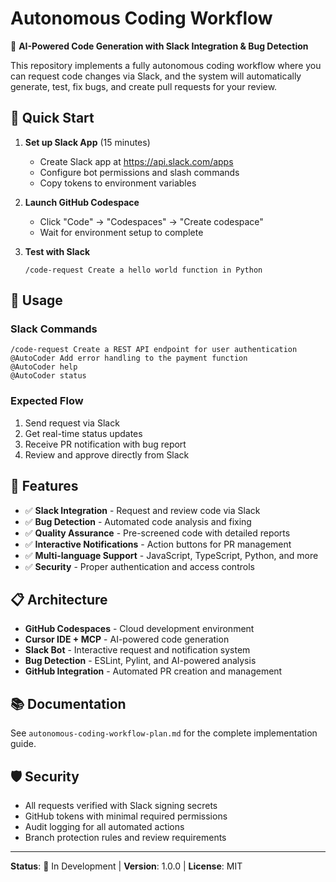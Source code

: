 # Autonomous Coding Workflow

🤖 **AI-Powered Code Generation with Slack Integration & Bug Detection**

This repository implements a fully autonomous coding workflow where you can request code changes via Slack, and the system will automatically generate, test, fix bugs, and create pull requests for your review.

## 🚀 Quick Start

1. **Set up Slack App** (15 minutes)
   - Create Slack app at https://api.slack.com/apps
   - Configure bot permissions and slash commands
   - Copy tokens to environment variables

2. **Launch GitHub Codespace**
   - Click "Code" → "Codespaces" → "Create codespace"
   - Wait for environment setup to complete

3. **Test with Slack**
   ```
   /code-request Create a hello world function in Python
   ```

## 📱 Usage

### Slack Commands
```
/code-request Create a REST API endpoint for user authentication
@AutoCoder Add error handling to the payment function
@AutoCoder help
@AutoCoder status
```

### Expected Flow
1. Send request via Slack
2. Get real-time status updates
3. Receive PR notification with bug report
4. Review and approve directly from Slack

## 🔧 Features

- ✅ **Slack Integration** - Request and review code via Slack
- ✅ **Bug Detection** - Automated code analysis and fixing
- ✅ **Quality Assurance** - Pre-screened code with detailed reports
- ✅ **Interactive Notifications** - Action buttons for PR management
- ✅ **Multi-language Support** - JavaScript, TypeScript, Python, and more
- ✅ **Security** - Proper authentication and access controls

## 📋 Architecture

- **GitHub Codespaces** - Cloud development environment
- **Cursor IDE + MCP** - AI-powered code generation
- **Slack Bot** - Interactive request and notification system
- **Bug Detection** - ESLint, Pylint, and AI-powered analysis
- **GitHub Integration** - Automated PR creation and management

## 📚 Documentation

See `autonomous-coding-workflow-plan.md` for the complete implementation guide.

## 🛡️ Security

- All requests verified with Slack signing secrets
- GitHub tokens with minimal required permissions
- Audit logging for all automated actions
- Branch protection rules and review requirements

---

**Status**: 🚧 In Development | **Version**: 1.0.0 | **License**: MIT
